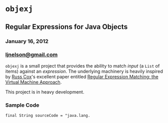 # `objexj`

## Regular Expressions for Java Objects

### January 16, 2012

### <a href="mailto:ljnelson@gmail.com">ljnelson@gmail.com</a>

`objexj` is a small project that provides the ability to match *input*
(a `List` of items) against an *expression*.  The underlying machinery
is heavily inspired by [Russ Cox][1]'s excellent paper entitled [Regular
Expression Matching: the Virtual Machine Approach][2].

This project is in heavy development.

### Sample Code

    final String sourceCode = "java.lang.

[1]: https://plus.google.com/116810148281701144465/posts
[2]: http://swtch.com/~rsc/regexp/regexp2.html
